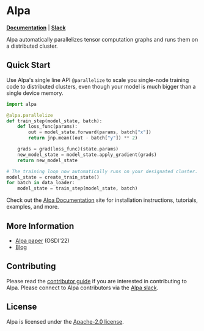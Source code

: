 Alpa
=======
[**Documentation**](https://alpa-projects.github.io) |
[**Slack**](https://forms.gle/YEZTCrtZD6EAVNBQ7)

Alpa automatically parallelizes tensor computation graphs and runs them on a distributed cluster.

Quick Start
-----------

Use Alpa's single line API ``@parallelize`` to scale you single-node training code to distributed clusters, even though 
your model is much bigger than a single device memory.
```python
import alpa

@alpa.parallelize
def train_step(model_state, batch):
    def loss_func(params):
        out = model_state.forward(params, batch["x"])
        return jnp.mean((out - batch["y"]) ** 2)

    grads = grad(loss_func)(state.params)
    new_model_state = model_state.apply_gradient(grads)
    return new_model_state

# The training loop now automatically runs on your designated cluster.
model_state = create_train_state()
for batch in data_loader:
    model_state = train_step(model_state, batch)
```

Check out the [Alpa Documentation](https://alpa-projects.github.io) site for installation instructions, tutorials, examples, and more.

More Information
----------------
- [Alpa paper](https://arxiv.org/pdf/2201.12023.pdf) (OSDI'22)
- [Blog]()

Contributing
------------
Please read the [contributor guide](https://alpa-projects.github.io/developer/developer_guide.html) if you are interested in contributing to Alpa. 
Please connect to Alpa contributors via the [Alpa slack](https://forms.gle/YEZTCrtZD6EAVNBQ7).


License
-------
Alpa is licensed under the [Apache-2.0 license](https://github.com/alpa-projects/alpa/blob/main/LICENSE).
